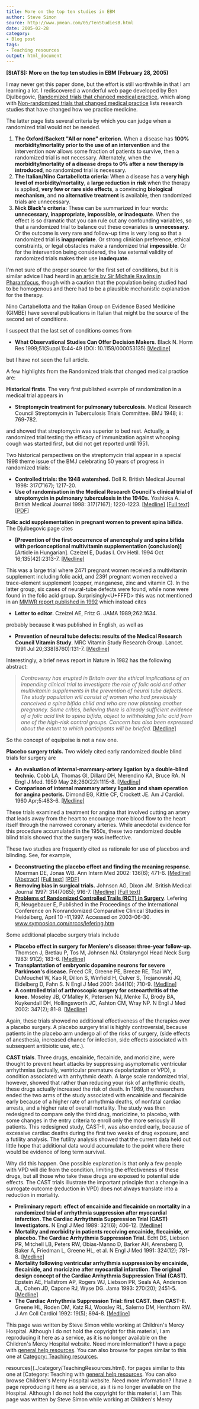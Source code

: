 ```yaml
---
title: More on the top ten studies in EBM
author: Steve Simon
source: http://www.pmean.com/05/TenStudiesB.html
date: 2005-02-28
category:
- Blog post
tags:
- Teaching resources
output: html_document
---
```

**[StATS]:** **More on the top ten studies in EBM
(February 28, 2005)**

I may never get this paper done, but the effort is still worthwhile in
that I am learning a lot. I rediscovered a wonderful web page developed
by Ben Djulbegovic, [Randomized trials that changed medical
practice](http://www.hsc.usf.edu/~bdjulbeg/oncology/RCT-practice-change.htm),
which along with [Non-randomized trials that changed medical
practice](http://www.hsc.usf.edu/~bdjulbeg/oncology/NON-RCT-practice-change.htm)
lists research studies that have changed how we practice medicine.

The latter page lists several criteria by which you can judge when a
randomized trial would not be needed.

1.  **The Oxford/Sackett \"All or none\" criterion**. When a disease has
    **100% morbidity/mortality prior to the use of an intervention** and
    the intervention now allows some fraction of patients to survive,
    then a randomized trial is not necessary. Alternately, when the
    **morbidity/mortality of a disease drops to 0% after a new therapy
    is introduced**, no randomized trial is necessary.
2.  **The Italian/Nino Cartabellotta crieria:** When a disease has a
    **very high level of morbidity/mortality**, a **large reduction in
    risk** when the therapy is applied, **very few or rare side
    effects**, a convincing **biological mechanism**, and **no
    alternative treatment** is available, then randomized trials are
    unnecessary.
3.  **Nick Black\'s criteria**: These can be summarized in four words:
    **unnecessary, inappropriate, impossible, or inadequate**. When the
    effect is so dramatic that you can rule out any confounding
    variables, so that a randomized trial to balance out these
    covariates is **unnecessary**. Or the outcome is very rare and
    follow-up time is very long so that a randomized trial is
    **inappropriate**. Or strong clinician preference, ethical
    constraints, or legal obstacles make a randomized trial
    **impossible**. Or for the intervention being considered, the low
    external validity of randomized trials makes their use
    **inadequate**.

I\'m not sure of the proper source for the first set of conditions, but
it is similar advice I had heard in [an article by Sir Michale Rawlins
in
Pharamfocus](http://www.pharmafocus.com/cda/focusH/1,2109,22-0-0-0-focus_feature_detail-0-75778,00.html),
though with a caution that the population being studied had to be
homogenous and there had to be a plausible mechanistic explanation for
the therapy.

Nino Cartabellotta and the Italian Group on Evidence Based Medicine
(GIMBE) have several publications in Italian that might be the source of
the second set of conditions.

I suspect that the last set of conditions comes from

-   **What Observational Studies Can Offer Decision Makers**. Black N.
    Horm Res 1999;51(Suppl.1):44-49 (DOI: 10.1159/000053135)
    [\[Medline\]](http://www.ncbi.nlm.nih.gov/entrez/query.fcgi?cmd=Retrieve&db=pubmed&dopt=Abstract&list_uids=10393491)

but I have not seen the full article.

A few highlights from the Randomized trials that changed medical
practice are:

**Historical firsts**. The very first published example of randomization
in a medical trial appears in

-   **Streptomycin treatment for pulmonary tuberculosis**. Medical
    Research Council Streptomycin in Tuberculosis Trials Committee. BMJ
    1948; ii: 769-782.

and showed that streptomycin was superior to bed rest. Actually, a
randomized trial testing the efficacy of immunization against whooping
cough was started first, but did not get reported until 1951.

Two historical perspectives on the streptomycin trial appear in a
special 1998 theme issue of the BMJ celebrating 50 years of progress in
randomized trials:

-   **Controlled trials: the 1948 watershed.** Doll R. British Medical
    Journal 1998: 317(7167); 1217-20.
-   **Use of randomisation in the Medical Research Council\'s clinical
    trial of streptomycin in pulmonary tuberculosis in the 1940s.**
    Yoshioka A. British Medical Journal 1998: 317(7167); 1220-1223.
    [\[Medline\]](http://www.ncbi.nlm.nih.gov/entrez/query.fcgi?cmd=Retrieve&db=PubMed&list_uids=9794865&dopt=Abstract)
    [\[Full
    text\]](http://bmj.bmjjournals.com/cgi/content/full/317/7167/1220)
    [\[PDF\]](http://bmj.bmjjournals.com/cgi/reprint/317/7167/1220.pdf)

**Folic acid supplementation in pregnant women to prevent spina
bifida**. The Djulbegovic page cites

-   **\[Prevention of the first occurrence of anencephaly and spina
    bifida with periconceptional multivitamin supplementation
    (conclusion)\]** \[Article in Hungarian\]. Czeizel E, Dudas I. Orv
    Hetil. 1994 Oct 16;135(42):2313-7.
    [\[Medline\]](http://www.ncbi.nlm.nih.gov/entrez/query.fcgi?cmd=Retrieve&db=pubmed&dopt=Abstract&list_uids=7970646)

This was a large trial where 2471 pregnant women received a multivitamin
supplement including folic acid, and 2391 pregnant women received a
trace-element supplement (copper, manganese, zinc and vitamin C). In the
latter group, six cases of neural-tube defects were found, while none
were found in the folic acid group. Surprisingly<U+FFFD> this was not mentioned
in an [MMWR report published in
1992](http://www.cdc.gov/mmwr/preview/mmwrhtml/00019479.htm) which
instead cites

-   **Letter to editor**. Czeizel AE, Fritz G. JAMA 1989;262:1634.

probably because it was published in English, as well as

-   **Prevention of neural tube defects: results of the Medical Research
    Council Vitamin Study**. MRC Vitamin Study Research Group. Lancet.
    1991 Jul 20;338(8760):131-7.
    [\[Medline\]](http://www.ncbi.nlm.nih.gov/entrez/query.fcgi?cmd=Retrieve&db=pubmed&dopt=Abstract&list_uids=1677062)

Interestingly, a brief news report in Nature in 1982 has the following
abstract:

> *Controversy has erupted in Britain over the ethical implications of
> an impending clinical trial to investigate the role of folic acid and
> other multivitamin supplements in the prevention of neural tube
> defects. The study population will consist of women who had previously
> conceived a spina bifida child and who are now planning another
> pregnancy. Some critics, believing there is already sufficient
> evidence of a folic acid link to spina bifida, object to withholding
> folic acid from one of the high-risk control groups. Concern has also
> been expressed about the extent to which participants will be
> briefed.*
> [\[Medline\]](http://www.ncbi.nlm.nih.gov/entrez/query.fcgi?cmd=Retrieve&db=pubmed&dopt=Abstract&list_uids=7110341)

So the concept of equipoise is not a new one.

**Placebo surgery trials.** Two widely cited early randomized double
blind trials for surgery are

-   **An evaluation of internal-mammary-artery ligation by a
    double-blind technic**. Cobb LA, Thomas GI, Dillard DH, Merendino
    KA, Bruce RA. N Engl J Med. 1959 May 28;260(22):1115-8.
    [\[Medline\]](http://www.ncbi.nlm.nih.gov/entrez/query.fcgi?cmd=Retrieve&db=PubMed&list_uids=13657350&dopt=Citation)
-   **Comparison of internal mammary artery ligation and sham operation
    for angina pectoris.** Dimond EG, Kittle CF, Crockett JE. Am J
    Cardiol. 1960 Apr;5:483-6.
    [\[Medline\]](http://www.ncbi.nlm.nih.gov/entrez/query.fcgi?cmd=Retrieve&db=PubMed&list_uids=13816818&dopt=Citation)

These trials examined a treatment for angina that involved cutting an
artery that leads away from the heart to encourage more blood flow to
the heart itself through the narrowed coronary arteries. While anecdotal
evidence for this procedure accumulated in the 1950s, these two
randomized double blind trials showed that the surgery was ineffective.

These two studies are frequently cited as rationale for use of placebos
and blinding. See, for example,

-   **Deconstructing the placebo effect and finding the meaning
    response.** Moerman DE, Jonas WB. Ann Intern Med 2002: 136(6);
    471-6.
    [\[Medline\]](http://www.ncbi.nlm.nih.gov/entrez/query.fcgi?cmd=Retrieve&db=PubMed&list_uids=11900500&dopt=Abstract)
    [\[Abstract\]](http://www.annals.org/cgi/content/abstract/136/6/471)
    [\[Full text\]](http://www.annals.org/cgi/content/full/136/6/471)
    [\[PDF\]](http://www.annals.org/cgi/reprint/136/6/471.pdf)
-   **Removing bias in surgical trials.** Johnson AG, Dixon JM. British
    Medical Journal 1997: 314(7085); 916-7.
    [\[Medline\]](http://www.ncbi.nlm.nih.gov/entrez/query.fcgi?cmd=Retrieve&db=PubMed&list_uids=9099111&dopt=Abstract)
    [\[Full text\]](http://bmj.com/cgi/content/full/314/7085/916)
-   **[Problems of Randomized Controlled Trails (RCT) in
    Surgery](http://www.symposion.com/nrccs/lefering.htm%20)**. Lefering
    R, Neugebauer E, Published in the Proceedings of the International
    Conference on Nonrandomized Comparative Clinical Studies in
    Heidelberg, April 10 -11,1997. Accessed on 2003-06-30.
    www.symposion.com/nrccs/lefering.htm

Some additional placebo surgery trials include

-   **Placebo effect in surgery for Meniere\'s disease: three-year
    follow-up.** Thomsen J, Bretlau P, Tos M, Johnsen NJ. Otolaryngol
    Head Neck Surg 1983: 91(2); 183-6.
    [\[Medline\]](http://www.ncbi.nlm.nih.gov/entrez/query.fcgi?cmd=Retrieve&db=PubMed&list_uids=6408576&dopt=Abstract)
-   **Transplantation of embryonic dopamine neurons for severe
    Parkinson\'s disease.** Freed CR, Greene PE, Breeze RE, Tsai WY,
    DuMouchel W, Kao R, Dillon S, Winfield H, Culver S, Trojanowski JQ,
    Eidelberg D, Fahn S. N Engl J Med 2001: 344(10); 710-9.
    [\[Medline\]](http://www.ncbi.nlm.nih.gov/entrez/query.fcgi?cmd=Retrieve&db=PubMed&list_uids=11236774&dopt=Abstract)
-   **A controlled trial of arthroscopic surgery for osteoarthritis of
    the knee.** Moseley JB, O\'Malley K, Petersen NJ, Menke TJ, Brody
    BA, Kuykendall DH, Hollingsworth JC, Ashton CM, Wray NP. N Engl J
    Med 2002: 347(2); 81-8.
    [\[Medline\]](http://www.ncbi.nlm.nih.gov/entrez/query.fcgi?cmd=Retrieve&db=PubMed&list_uids=12110735&dopt=Abstract)

Again, these trials showed no additional effectiveness of the therapies
over a placebo surgery. A placebo surgery trial is highly controversial,
because patients in the placebo arm undergo all of the risks of surgery,
(side effects of anesthesia, increased chance for infection, side
effects associated with subsequent antibiotic use, etc.).

**CAST trials**. Three drugs, encainide, flecainide, and moricizine,
were thought to prevent heart attacks by suppressing asymptomatic
ventricular arrhythmias (actually, ventricular premature depolarization
or VPD), a condition associated with arrhythmic death. A large scale
randomized trial, however, showed that rather than reducing your risk of
arrhythmic death, these drugs actually increased the risk of death. In
1989, the researchers ended the two arms of the study associated with
encainide and flecainide early because of a higher rate of arrhythmia
deaths, of nonfatal cardiac arrests, and a higher rate of overall
mortality. The study was then redesigned to compare only the third drug,
moricizine, to placebo, with some changes in the entry criteria to
enroll only the more seriously ill patients. This redesigned study,
CAST-II, was also ended early, because of excessive cardiac deaths
during the first two weeks of drug exposure, and a futility analysis.
The futility analysis showed that the current data held out little hope
that additional data would accumulate to the point where there would be
evidence of long term survival.

Why did this happen. One possible explanation is that only a few people
with VPD will die from the condition, limiting the effectiveness of
these drugs, but all those who take these drugs are exposed to potential
side effects. The CAST trials illustrate the important principle that a
change in a surrogate outcome (reduction in VPD) does not always
translate into a reduction in mortality.

-   **Preliminary report: effect of encainide and flecainide on
    mortality in a randomized trial of arrhythmia suppression after
    myocardial infarction. The Cardiac Arrhythmia Suppression Trial
    (CAST) Investigators.** N Engl J Med 1989: 321(6); 406-12.
    [\[Medline\]](http://www.ncbi.nlm.nih.gov/entrez/query.fcgi?cmd=Retrieve&db=PubMed&list_uids=2473403&dopt=Abstract)
-   **Mortality and morbidity in patients receiving encainide,
    flecainide, or placebo. The Cardiac Arrhythmia Suppression Trial.**
    Echt DS, Liebson PR, Mitchell LB, Peters RW, Obias-Manno D, Barker
    AH, Arensberg D, Baker A, Friedman L, Greene HL, et al. N Engl J Med
    1991: 324(12); 781-8.
    [\[Medline\]](http://www.ncbi.nlm.nih.gov/entrez/query.fcgi?cmd=Retrieve&db=PubMed&list_uids=1900101&dopt=Abstract)
-   **Mortality following ventricular arrhythmia suppression by
    encainide, flecainide, and moricizine after myocardial infarction.
    The original design concept of the Cardiac Arrhythmia Suppression
    Trial (CAST).** Epstein AE, Hallstrom AP, Rogers WJ, Liebson PR,
    Seals AA, Anderson JL, Cohen JD, Capone RJ, Wyse DG. Jama 1993:
    270(20); 2451-5.
    [\[Medline\]](http://www.ncbi.nlm.nih.gov/entrez/query.fcgi?cmd=Retrieve&db=PubMed&list_uids=8230622&dopt=Abstract)
-   **The Cardiac Arrhythmia Suppression Trial: first CAST. then
    CAST-II.** Greene HL, Roden DM, Katz RJ, Woosley RL, Salerno DM,
    Henthorn RW. J Am Coll Cardiol 1992: 19(5); 894-8.
    [\[Medline\]](http://www.ncbi.nlm.nih.gov/entrez/query.fcgi?cmd=Retrieve&db=PubMed&list_uids=1552108&dopt=Abstract)

This page was written by Steve Simon while working at Children\'s Mercy
Hospital. Although I do not hold the copyright for this material, I am
reproducing it here as a service, as it is no longer available on the
Children\'s Mercy Hospital website. Need more information? I have a page
with [general help resources](../GeneralHelp.html). You can also browse
for pages similar to this one at [Category: Teaching
resources](../category/TeachingResources.html).
<!---More--->
resources](../category/TeachingResources.html).
for pages similar to this one at [Category: Teaching
with [general help resources](../GeneralHelp.html). You can also browse
Children\'s Mercy Hospital website. Need more information? I have a page
reproducing it here as a service, as it is no longer available on the
Hospital. Although I do not hold the copyright for this material, I am
This page was written by Steve Simon while working at Children\'s Mercy

<!---Do not use
**[StATS]:** **More on the top ten studies in EBM
This page was written by Steve Simon while working at Children\'s Mercy
Hospital. Although I do not hold the copyright for this material, I am
reproducing it here as a service, as it is no longer available on the
Children\'s Mercy Hospital website. Need more information? I have a page
with [general help resources](../GeneralHelp.html). You can also browse
for pages similar to this one at [Category: Teaching
resources](../category/TeachingResources.html).
--->

